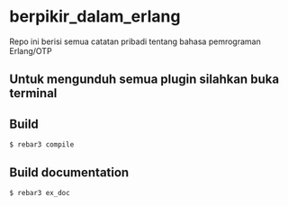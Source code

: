 berpikir_dalam_erlang
=====

Repo ini berisi semua catatan pribadi tentang bahasa pemrograman Erlang/OTP

Untuk mengunduh semua plugin silahkan buka terminal
----------------------------------------------------

Build
-----

    $ rebar3 compile

Build documentation
-------------------

    $ rebar3 ex_doc
